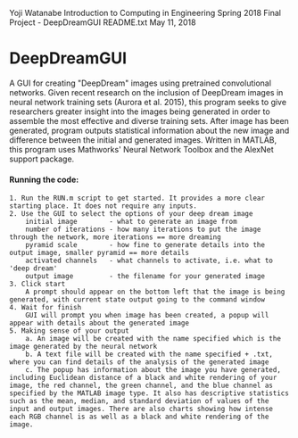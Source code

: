 Yoji Watanabe
Introduction to Computing in Engineering Spring 2018
Final Project - DeepDreamGUI
README.txt
May 11, 2018

# DeepDreamGUI
A GUI for creating "DeepDream" images using pretrained convolutional networks. Given recent research on the inclusion of DeepDream images in neural network training sets (Aurora et al. 2015), this program seeks to give researchers greater insight into the images being generated in order to assemble the most effective and diverse training sets. After image has been generated, program outputs statistical information about the new image and difference between the initial and generated images. Written in MATLAB, this program uses Mathworks' Neural Network Toolbox and the AlexNet support package.

#### Running the code:
	1. Run the RUN.m script to get started. It provides a more clear starting place. It does not require any inputs.
	2. Use the GUI to select the options of your deep dream image
		initial image 		 - what to generate an image from
		number of iterations - how many iterations to put the image through the network, more iterations == more dreaming
		pyramid scale 		 - how fine to generate details into the output image, smaller pyramid == more details
		activated channels	 - what channels to activate, i.e. what to 'deep dream'
		output image 		 - the filename for your generated image
	3. Click start
		A prompt should appear on the bottom left that the image is being generated, with current state output going to the command window
	4. Wait for finish
		GUI will prompt you when image has been created, a popup will appear with details about the generated image
	5. Making sense of your output
		a. An image will be created with the name specified which is the image generated by the neural network
		b. A text file will be created with the name specified + .txt, where you can find details of the analysis of the generated image
		c. The popup has information about the image you have generated, including Euclidean distance of a black and white rendering of your image, the red channel, the green channel, and the blue channel as specified by the MATLAB image type. It also has descriptive statistics such as the mean, median, and standard deviation of values of the input and output images. There are also charts showing how intense each RGB channel is as well as a black and white rendering of the image.